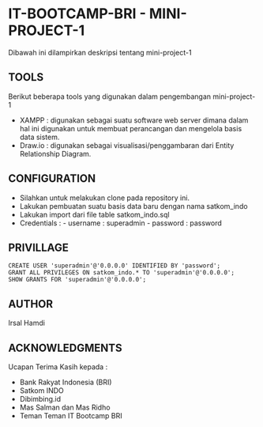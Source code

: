 # IT-BOOTCAMP-BRI - MINI-PROJECT-1

Dibawah ini dilampirkan deskripsi tentang mini-project-1

## TOOLS

Berikut beberapa tools yang digunakan dalam pengembangan mini-project-1
 - XAMPP    : digunakan sebagai suatu software web server dimana dalam hal ini digunakan untuk membuat perancangan dan mengelola basis data sistem.
 - Draw.io  : digunakan sebagai visualisasi/penggambaran dari Entity Relationship Diagram.

## CONFIGURATION
 - Silahkan untuk melakukan clone pada repository ini.
 - Lakukan pembuatan suatu basis data baru dengan nama satkom_indo
 - Lakukan import dari file table satkom_indo.sql
 - Credentials  : - username  : superadmin
                  - password  : password

## PRIVILLAGE
```
CREATE USER 'superadmin'@'0.0.0.0' IDENTIFIED BY 'password';
GRANT ALL PRIVILEGES ON satkom_indo.* TO 'superadmin'@'0.0.0.0';
SHOW GRANTS FOR 'superadmin'@'0.0.0.0';
```

## AUTHOR
Irsal Hamdi

## ACKNOWLEDGMENTS

Ucapan Terima Kasih kepada :
 - Bank Rakyat Indonesia (BRI)
 - Satkom INDO
 - Dibimbing.id
 - Mas Salman dan Mas Ridho
 - Teman Teman IT Bootcamp BRI
